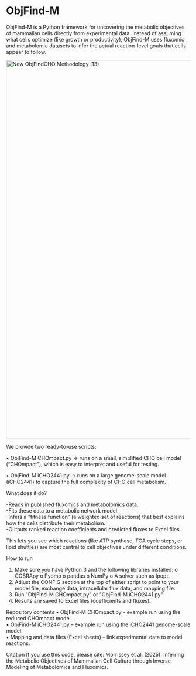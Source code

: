<h1>ObjFind-M </h1>

ObjFind-M is a Python framework for uncovering the metabolic objectives of mammalian cells directly from experimental data.
Instead of assuming what cells optimize (like growth or productivity), ObjFind-M uses fluxomic and metabolomic datasets to infer the actual reaction-level goals that cells appear to follow.

<img width="2666" height="1033" alt="New ObjFindCHO Methodology (13)" src="https://github.com/user-attachments/assets/d1b8a8cf-35bb-4ca5-b4be-9b30268c253c" />

We provide two ready-to-use scripts:

•	ObjFind-M CHOmpact.py → runs on a small, simplified CHO cell model (“CHOmpact”), which is easy to interpret and useful for testing.

•	ObjFind-M iCHO2441.py → runs on a large genome-scale model (iCHO2441) to capture the full complexity of CHO cell metabolism.


What does it do?

-Reads in published fluxomics and metabolomics data.  
-Fits these data to a metabolic network model.  
-Infers a “fitness function” (a weighted set of reactions) that best explains how the cells distribute their metabolism.  
-Outputs ranked reaction coefficients and predicted fluxes to Excel files.  

This lets you see which reactions (like ATP synthase, TCA cycle steps, or lipid shuttles) are most central to cell objectives under different conditions.

How to run

1.	Make sure you have Python 3 and the following libraries installed:
o	COBRApy
o	Pyomo
o	pandas
o	NumPy
o	A solver such as Ipopt.
2.	Adjust the CONFIG section at the top of either script to point to your model file, exchange data, intracellular flux data, and mapping file.
3.	Run "ObjFind-M CHOmpact.py" or "ObjFind-M iCHO2441.py"
4.	Results are saved to Excel files (coefficients and fluxes).
   
Repository contents
•	ObjFind-M CHOmpact.py – example run using the reduced CHOmpact model.  
•	ObjFind-M iCHO2441.py – example run using the iCHO2441 genome-scale model.  
•	Mapping and data files (Excel sheets) – link experimental data to model reactions.  


Citation
If you use this code, please cite:
Morrissey et al. (2025). Inferring the Metabolic Objectives of Mammalian Cell Culture through Inverse Modeling of Metabolomics and Fluxomics.

